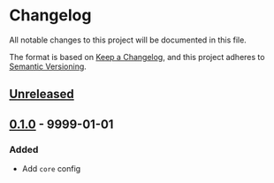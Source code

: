 # Changelog
All notable changes to this project will be documented in this file.

The format is based on [Keep a Changelog](https://keepachangelog.com/en/1.1.0/),
and this project adheres to [Semantic Versioning](https://semver.org/spec/v2.0.0.html).






## [Unreleased]



## [0.1.0] - 9999-01-01
### Added
- Add `core` config






[Unreleased]: https://github.com/absolunet/prettier-config/compare/0.1.0...HEAD
[0.1.0]:      https://github.com/absolunet/prettier-config/releases/tag/0.1.0
